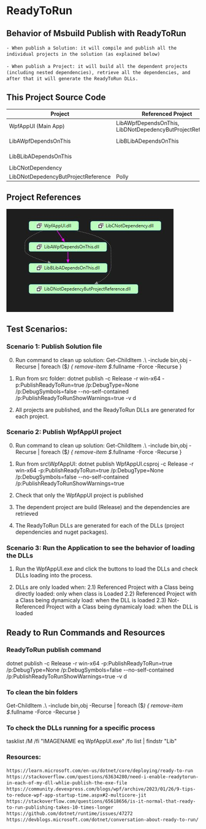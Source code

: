 # ReadyToRun

## Behavior of Msbuild Publish with ReadyToRun

	- When publish a Solution: it will compile and publish all the individual projects in the solution (as explained below)
	
	- When publish a Project: it will build all the dependent projects (including nested dependencies), retrieve all the dependencies, and after that it will generate the ReadyToRun DLLs.

## This Project Source Code

| Project |      Referenced Project      |  Nuget Packages |
|---|---|---|
| WpfAppUI (Main App)	|  LibAWpfDependsOnThis, LibDNotDepedencyButProjectReference | Newtonsoft.Json, Moq |
| LibAWpfDependsOnThis |    LibBLibADependsOnThis   |   Newtonsoft.Json, Castle.Core |
| LibBLibADependsOnThis |  |  Newtonsoft.Json, Azure.Core   |
| LibCNotDependency |  |     |
| LibDNotDepedencyButProjectReference | Polly |

## Project References

![Project References]( ./img/projectreferences.jpg)

## Test Scenarios:

### Scenario 1: Publish Solution file

0) Run command to clean up solution: Get-ChildItem .\ -include bin,obj -Recurse | foreach ($_) { remove-item $_.fullname -Force -Recurse }

1) Run from src folder: dotnet publish -c Release -r win-x64 -p:PublishReadyToRun=true /p:DebugType=None /p:DebugSymbols=false --no-self-contained /p:PublishReadyToRunShowWarnings=true -v d

2) All projects are published, and the ReadyToRun DLLs are generated for each project.

### Scenario 2: Publish WpfAppUI project

0) Run command to clean up solution: Get-ChildItem .\ -include bin,obj -Recurse | foreach ($_) { remove-item $_.fullname -Force -Recurse }

1) Run from src\WpfAppUI: dotnet publish WpfAppUI.csproj -c Release -r win-x64 -p:PublishReadyToRun=true /p:DebugType=None /p:DebugSymbols=false --no-self-contained /p:PublishReadyToRunShowWarnings=true

2) Check that only the WpfAppUI project is published

3) The dependent project are build (Release) and the dependencies are retrieved

4) The ReadyToRun DLLs are generated for each of the DLLs (project dependencies and nuget packages).

### Scenario 3: Run the Application to see the behavior of loading the DLLs

1) Run the WpfAppUI.exe and click the buttons to load the DLLs and check DLLs loading into the process.

2) DLLs are only loaded when:
   2.1) Referenced Project with a Class being directly loaded: only when class is Loaded
   2.2) Referenced Project with a Class being dynamicaly load: when the DLL is loaded
   2.3) Not-Referenced Project with a Class being dynamicaly load: when the DLL is loaded

## Ready to Run Commands and Resources


### ReadyToRun publish command

dotnet publish -c Release -r win-x64 -p:PublishReadyToRun=true /p:DebugType=None /p:DebugSymbols=false --no-self-contained /p:PublishReadyToRunShowWarnings=true -v d

### To clean the bin folders

Get-ChildItem .\ -include bin,obj -Recurse | foreach ($_) { remove-item $_.fullname -Force -Recurse }

### To check the DLLs running for a specific process

tasklist /M /fi "IMAGENAME eq WpfAppUI.exe" /fo list | findstr "Lib"

### Resources:
	https://learn.microsoft.com/en-us/dotnet/core/deploying/ready-to-run
	https://stackoverflow.com/questions/63634280/need-i-enable-readytorun-in-each-of-my-dll-whlie-publish-the-exe-file
	https://community.devexpress.com/blogs/wpf/archive/2023/01/26/9-tips-to-reduce-wpf-app-startup-time.aspx#2-multicore-jit
	https://stackoverflow.com/questions/65618656/is-it-normal-that-ready-to-run-publishing-takes-10-times-longer
	https://github.com/dotnet/runtime/issues/47272
	https://devblogs.microsoft.com/dotnet/conversation-about-ready-to-run/
